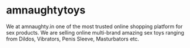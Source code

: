 # amnaughtytoys
We at amnaughty.in one of the most trusted online shopping platform for sex products. We are selling online multi-brand amazing sex toys ranging from Dildos, Vibrators, Penis Sleeve, Masturbators etc.
